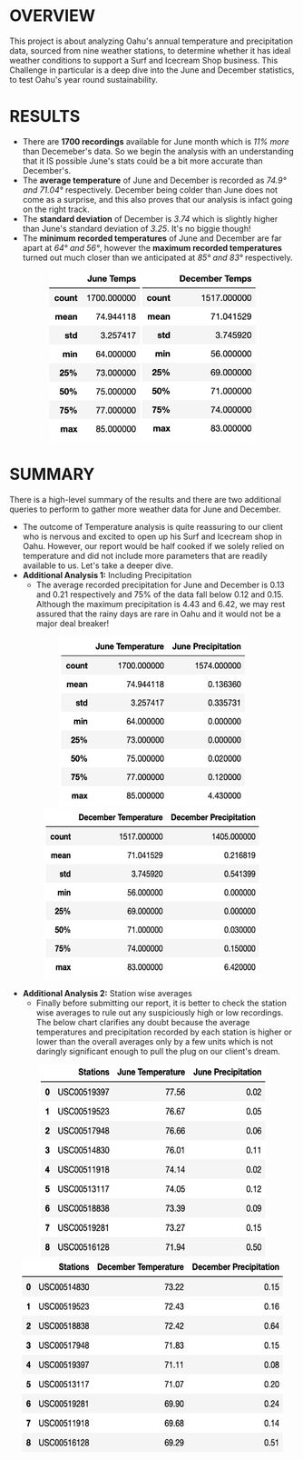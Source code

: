# OVERVIEW

This project is about analyzing Oahu's annual temperature and precipitation data, sourced from nine weather stations, to determine whether it has ideal weather conditions to support a Surf and Icecream Shop business. This Challenge in particular is a deep dive into the June and December statistics, to test Oahu's year round sustainability.

# RESULTS

* There are **1700 recordings** available for June month which is _11% more_ than Decemeber's data. So we begin the analysis with an understanding that it IS possible June's stats could be a bit more accurate than December's.
* The **average temperature** of June and December is recorded as _74.9° and 71.04°_ respectively. December being colder than June does not come as a surprise, and this also proves that our analysis is infact going on the right track.
* The **standard deviation** of December is _3.74_ which is slightly higher than June's standard deviation of _3.25_. It's no biggie though!
* The **minimum recorded temperatures** of June and December are far apart at _64° and 56°_, however the **maximum recorded temperatures** turned out much closer than we anticipated at _85° and 83°_ respectively.

<p align='center'>
  <img src="https://github.com/yazhcodes/surfs_up/blob/main/Resources/Images/Jun_Temp.png" width="160" height="300"></img>
  <img src="https://github.com/yazhcodes/surfs_up/blob/main/Resources/Images/Dec_Temp.png" width="200" height="300"></img>
</p>

# SUMMARY

There is a high-level summary of the results and there are two additional queries to perform to gather more weather data for June and December.

* The outcome of Temperature analysis is quite reassuring to our client who is nervous and excited to open up his Surf and Icecream shop in Oahu. However, our report would be half cooked if we solely relied on temperature and did not include more parameters that are readily available to us. Let's take a deeper dive.
* **Additional Analysis 1:** Including Precipitation
  *  The average recorded precipitation for June and December is 0.13 and 0.21 respectively and 75% of the data fall below 0.12 and 0.15. Although the maximum precipitation is 4.43 and 6.42, we may rest assured that the rainy days are rare in Oahu and it would not be a major deal breaker!

<p align='center'>
  <img src="https://github.com/yazhcodes/surfs_up/blob/main/Resources/Images/Jun_Temp_Prcp.png" width="330" height="300"></img>
  <img src="https://github.com/yazhcodes/surfs_up/blob/main/Resources/Images/Dec_Temp_Prcp.png" width="380" height="300"></img>
</p>

* **Additional Analysis 2:** Station wise averages
  * Finally before submitting our report, it is better to check the station wise averages to rule out any suspiciously high or low recordings. The below chart clarifies any doubt because the average temperatures and precipitation recorded by each station is higher or lower than the overall averages only by a few units which is not daringly significant enough to pull the plug on our client's dream.

<p align='center'>
  <img src="https://github.com/yazhcodes/surfs_up/blob/main/Resources/Images/Jun_Station_Avgs.png" width="400" height="340"></img>
  <img src="https://github.com/yazhcodes/surfs_up/blob/main/Resources/Images/Dec_Station_Avgs.png" width="460" height="340"></img>
</p>
